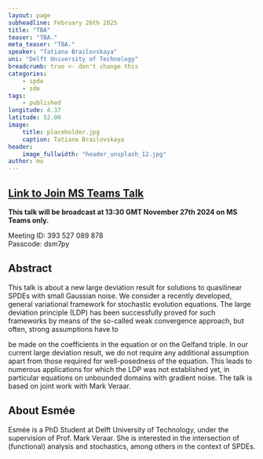 ```yaml
---
layout: page
subheadline: February 26th 2025
title: "TBA"
teaser: "TBA."
meta_teaser: "TBA."
speaker: "Tatiana Brailovskaya"
uni: "Delft University of Technology"
breadcrumb: true <- don't change this
categories:
    - spde
    - sde
tags:
    - published
longitude: 4.37
latitude: 52.00
image:
    title: placeholder.jpg
    caption: Tatiana Brailovskaya
header:
    image_fullwidth: "header_unsplash_12.jpg"
author: mo
---
```


## [Link to Join MS Teams Talk](https://teams.microsoft.com/l/meetup-join/19%3ameeting_N2Q2NGY2NDEtYWVmNS00NzE3LWI0ZWMtMWFiZmE3NGM2MTc3%40thread.v2/0?context=%7b%22Tid%22%3a%22377e3d22-4ea1-422d-b0ad-8fcc89406b9e%22%2c%22Oid%22%3a%2243af9e94-a882-4d59-8a92-d00c8899065e%22%7d)

**This talk will be broadcast at 13:30 GMT November 27th 2024 on MS Teams only.**

Meeting ID: 393 527 089 878 \
Passcode: dsm7py

## Abstract

This talk is about a new large deviation result for solutions to quasilinear SPDEs with small Gaussian noise. We consider a recently developed, general variational framework for stochastic evolution equations. The large deviation principle (LDP) has been successfully proved for such frameworks by means of the so-called weak convergence approach, but often, strong assumptions have to

be made on the coefficients in the equation or on the Gelfand triple. In our current large deviation result, we do not require any additional assumption apart from those required for well-posedness of the equation. This leads to numerous applications for which the LDP was not established yet, in particular equations on unbounded domains with gradient noise. The talk is based on joint work with Mark Veraar.

## About Esmée

Esmée is a PhD Student at Delft University of Technology, under the supervision of Prof. Mark Veraar. She is interested in the intersection of (functional) analysis and stochastics, among others in the context of SPDEs.
